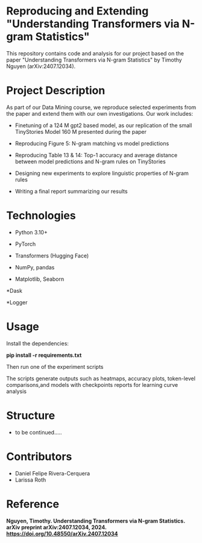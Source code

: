 # Reproducing and Extending "Understanding Transformers via N-gram Statistics"
This repository contains code and analysis for our project based on the paper
"Understanding Transformers via N-gram Statistics" by Timothy Nguyen
(arXiv:2407.12034).

# Project Description
As part of our Data Mining course, we reproduce selected experiments from the paper and extend them with our own investigations. Our work includes:

- Finetuning of a 124 M gpt2 based model, as our replication of the small TinyStories Model 160 M presented during the paper

- Reproducing Figure 5: N-gram matching vs model predictions

- Reproducing Table 13 & 14: Top-1 accuracy and average distance between model predictions and N-gram rules on TinyStories
  
- Designing new experiments to explore linguistic properties of N-gram rules

- Writing a final report summarizing our results



# Technologies
* Python 3.10+

* PyTorch

* Transformers (Hugging Face)

* NumPy, pandas

* Matplotlib, Seaborn

*Dask 

*Logger

# Usage
Install the dependencies:

**pip install -r requirements.txt**

Then run one of the experiment scripts

The scripts generate outputs such as heatmaps, accuracy plots, token-level comparisons,and models with checkpoints reports for learning curve analysis

# Structure
- to be continued.....

# Contributors
* Daniel Felipe Rivera-Cerquera
* Larissa Roth

# Reference
**Nguyen, Timothy. Understanding Transformers via N-gram Statistics. arXiv preprint arXiv:2407.12034, 2024.
https://doi.org/10.48550/arXiv.2407.12034**
